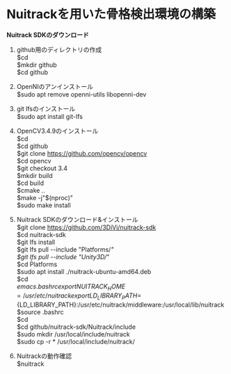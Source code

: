 # Nuitrackを用いた骨格検出環境の構築  
**Nuitrack SDKのダウンロード** 
1. github用のディレクトリの作成  
$cd  
$mkdir github  
$cd github 

2. OpenNIのアンインストール  
$sudo apt remove openni-utils libopenni-dev  

3. git lfsのインストール  
$sudo apt install git-lfs  

4. OpenCV3.4.9のインストール  
$cd  
$cd github  
$git clone https://github.com/opencv/opencv  
$cd opencv  
$git checkout 3.4  
$mkdir build  
$cd build  
$cmake ..  
$make -j"$(nproc)"  
$sudo make install  

5. Nuitrack SDKのダウンロード&インストール  
$git clone https://github.com/3DiVi/nuitrack-sdk  
$cd nuitrack-sdk  
$git lfs install  
$git lfs pull --include "Platforms/*"  
$git lfs pull --include "Unity3D/*"  
$cd Platforms  
$sudo apt install ./nuitrack-ubuntu-amd64.deb  
$cd  
$emacs .bashrc   
export NUITRACK_HOME=/usr/etc/nuitrack  
export LD_LIBRARY_PATH=${LD_LIBRARY_PATH}:/usr/etc/nuitrack/middleware:/usr/local/lib/nuitrack  
$source .bashrc  
$cd  
$cd github/nuitrack-sdk/Nuitrack/include  
$sudo mkdir /usr/local/include/nuitrack  
$sudo cp -r * /usr/local/include/nuitrack/  

6. Nuitrackの動作確認  
$nuitrack
